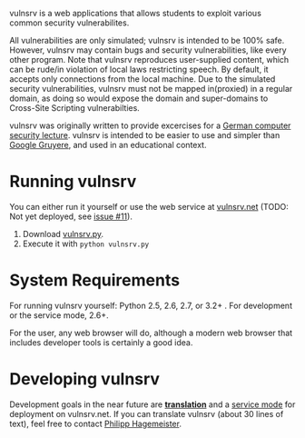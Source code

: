 vulnsrv is a web applications that allows students to exploit various common security vulnerabilites.

All vulnerabilities are only simulated; vulnsrv is intended to be 100% safe. However, vulnsrv may contain bugs and security vulnerabilities, like every other program.
Note that vulnsrv reproduces user-supplied content, which can be rude/in violation of local laws restricting speech. By default, it accepts only connections from the local machine. Due to the simulated security vulnerabilities, vulnsrv must not be mapped in(proxied) in a regular domain, as doing so would expose the domain and super-domains to Cross-Site Scripting vulnerabilties.

vulnsrv was originally written to provide excercises for a [German computer security lecture](https://hhunetsec.de/). vulnsrv is intended to be easier to use and simpler than [Google Gruyere](http://google-gruyere.appspot.com/), and used in an educational context.

# Running vulnsrv

You can either run it yourself or use the web service at [vulnsrv.net](http://vulnsrv.net/) (TODO: Not yet deployed, see [issue #11](https://github.com/phihag/vulnsrv/issues/11)).

1. Download [vulnsrv.py](https://raw.github.com/phihag/vulnsrv/master/vulnsrv.py).
2. Execute it with `python vulnsrv.py`

# System Requirements

For running vulnsrv yourself: Python 2.5, 2.6, 2.7, or 3.2+ . For development or the service mode, 2.6+.

For the user, any web browser will do, although a modern web browser that includes developer tools is certainly a good idea.

# Developing vulnsrv

Development goals in the near future are [**translation**](https://github.com/phihag/vulnsrv/issues/3) and a [service mode](https://github.com/phihag/vulnsrv/issues/2) for deployment on vulnsrv.net. If you can translate vulnsrv (about 30 lines of text), feel free to contact [Philipp Hagemeister](https://github.com/phihag).

